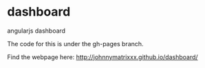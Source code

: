 # dashboard
angularjs dashboard

The code for this is under the gh-pages branch.

Find the webpage here: http://johnnymatrixxx.github.io/dashboard/
